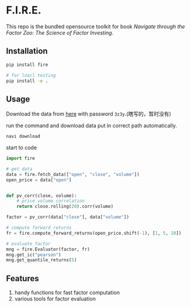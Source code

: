 # F.I.R.E.

This repo is the bundled opensource toolkit for book _Navigate through the Factor Zoo: The Science of Factor Investing_.

## Installation

```bash
pip install fire

# for loacl testing
pip install -e .
```

## Usage

Download the data from [here](https://pan.baidu.com/s/1eS3Z3Y8) with password `3z3y`.(瞎写的，暂时没有)

run the command and download data put in correct path automatically.

```bash
navi download
```

start to code

```python
import fire

# get data
data = fire.fetch_data(["open", "close", "volume"])
open_price = data["open"]


def pv_corr(close, volume):
    # price volume correlation
    return close.rolling(20).corr(volume)

factor = pv_corr(data["close"], data["volume"])

# compute forward returns
fr = fire.compute_forward_returns(open_price.shift(-1), [1, 5, 10])

# evaluate factor
mng = fire.Evaluator(factor, fr)
mng.get_ic("pearson")
mng.get_quantile_returns(5)

```

## Features

1. handy functions for fast factor computation
2. various tools for factor evaluation


